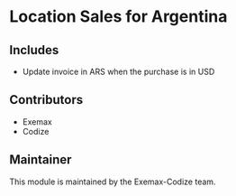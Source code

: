 # Location Sales for Argentina

## Includes

* Update invoice in ARS when the purchase is in USD

## Contributors

* Exemax
* Codize

## Maintainer

This module is maintained by the Exemax-Codize team.
